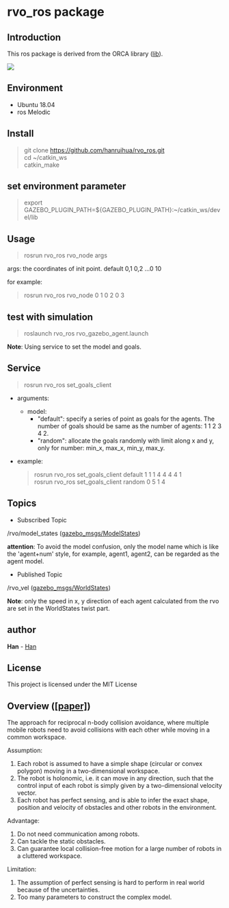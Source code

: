 # rvo_ros package

## Introduction

This ros package is derived from the ORCA library ([lib](http://gamma.cs.unc.edu/RVO2/)).

![](https://github.com/hanruihua/rvo_ros/blob/master/simulation/rvo_sim.gif)

## Environment

- Ubuntu 18.04
- ros Melodic

## Install

> git clone https://github.com/hanruihua/rvo_ros.git  
> cd ~/catkin_ws  
> catkin_make  

## set environment parameter

> export GAZEBO_PLUGIN_PATH=${GAZEBO_PLUGIN_PATH}:~/catkin_ws/devel/lib


## Usage

> rosrun rvo_ros rvo_node args

args: the coordinates of init point. default 0,1 0,2 ...0 10

for example: 

> rosrun rvo_ros rvo_node 0 1 0 2 0 3 

## test with simulation

> roslaunch rvo_ros rvo_gazebo_agent.launch

**Note**: Using service to set the model and goals. 

## Service

> rosrun rvo_ros set_goals_client

- arguments:
    - model:
        - "default": specify a series of point as goals for the agents. The number of goals should be same as the number of agents: 1 1 2 3 4 2.
        - "random": allocate the goals randomly with limit along x and y, only for number: min_x, max_x, min_y, max_y.

- example:
    >rosrun rvo_ros set_goals_client default 1 1 1 4 4 4 4 1  
    >rosrun rvo_ros set_goals_client random 0 5 1 4   

## Topics

- Subscribed Topic

/rvo/model_states ([gazebo_msgs/ModelStates](http://docs.ros.org/jade/api/gazebo_msgs/html/msg/ModelStates.html))

**attention**: To avoid the model confusion, only the model name which is like the 'agent+num' style, for example, agent1, agent2, can be regarded as the agent model.

- Published Topic

/rvo_vel ([gazebo_msgs/WorldStates](http://docs.ros.org/jade/api/gazebo_msgs/html/msg/WorldState.html))

**Note**: only the speed in x, y direction of each agent calculated from the rvo are set in the WorldStates twist part. 


## author

**Han** - [Han](https://github.com/hanruihua)  

## License

This project is licensed under the MIT License

## Overview ([[paper]](http://citeseerx.ist.psu.edu/viewdoc/download?doi=10.1.1.162.265&rep=rep1&type=pdf))

The approach for reciprocal n-body collision avoidance, where multiple mobile robots need to avoid collisions with each other while moving in a common workspace.

Assumption:

1. Each robot is assumed to have a simple shape (circular or convex polygon) moving in a two-dimensional workspace.
2. The robot is holonomic, i.e. it can move in any direction, such that the control input of each robot is simply given by a two-dimensional velocity vector.
3. Each robot has perfect sensing, and is able to infer the exact shape, position and velocity of obstacles and other robots in the environment.

Advantage:

1. Do not need communication among robots.
2. Can tackle the static obstacles.
3. Can guarantee local collision-free motion for a large number of robots in a cluttered workspace.

Limitation:

1. The assumption of perfect sensing is hard to perform in real world because of the uncertainties.
2. Too many parameters to construct the complex model.  






